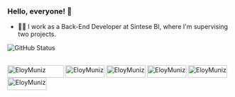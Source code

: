 ### Hello, everyone! 👋

 - 👨‍💻 I work as a Back-End Developer at Sintese BI, where I'm supervising two projects.

![GitHub Status](https://github-readme-stats.vercel.app/api?username=EloyMuniz&show_icons=true&hide=prs&theme=dark)

<div style="display: inline_block"><br>
<img align="center" alt="EloyMuniz" width="126.5" height="28" src="https://img.shields.io/badge/javascript-%23323330.svg?style=for-the-badge&logo=javascript&logoColor=%23F7DF1E">   
<img align="center" alt="EloyMuniz" width="88.25" height="28" src="https://img.shields.io/badge/node.js-6DA55F?style=for-the-badge&logo=node.js&logoColor=white">
<img align="center" alt="EloyMuniz" width="88.25" height="28" src="https://img.shields.io/badge/express-%23404d59.svg?style=for-the-badge">
<img align="center" alt="EloyMuniz" width="88.25" height="28" src="https://img.shields.io/badge/sequelize-%23164BFF.svg?style=for-the-badge&logo=sequelize&logoColor=white">
<img align="center" alt="EloyMuniz" width="88.25" height="28" src="https://img.shields.io/badge/prisma-%232D3748.svg?style=for-the-badge&logo=prisma&logoColor=white">
<img align="center" alt="EloyMuniz" width="88.25" height="28" src="https://img.shields.io/badge/jwt-%23000000.svg?style=for-the-badge">
</div>
